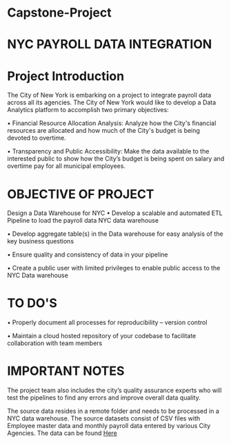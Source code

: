 # Capstone-Project
# NYC PAYROLL DATA INTEGRATION
# Project Introduction
The City of New York is embarking on a project to integrate payroll data across all its
agencies. The City of New York would like to develop a Data Analytics platform to
accomplish two primary objectives:

• Financial Resource Allocation Analysis: Analyze how the City's financial resources are
allocated and how much of the City's budget is being devoted to overtime.

• Transparency and Public Accessibility: Make the data available to the interested public
to show how the City’s budget is being spent on salary and overtime pay for all
municipal employees.


# OBJECTIVE OF PROJECT
Design a Data Warehouse for NYC
• Develop a scalable and automated ETL Pipeline to load the payroll data NYC data
warehouse

• Develop aggregate table(s) in the Data warehouse for easy analysis of the key business
questions

• Ensure quality and consistency of data in your pipeline

• Create a public user with limited privileges to enable public access to the NYC Data
warehouse

# TO DO'S
• Properly document all processes for reproducibility – version control

• Maintain a cloud hosted repository of your codebase to facilitate collaboration with
team members

# IMPORTANT NOTES
The project team
also includes the city’s quality assurance experts who will test the pipelines to find any
errors and improve overall data quality.

The source data resides in a remote folder and needs to be processed in a NYC data
warehouse. The source datasets consist of CSV files with Employee master data and
monthly payroll data entered by various City Agencies.
The data can be found <a href="https://drive.google.com/drive/folders/1AndnDfj-ChbUP5xHPdYQhG1Zw3BrEjL9">Here</a>

